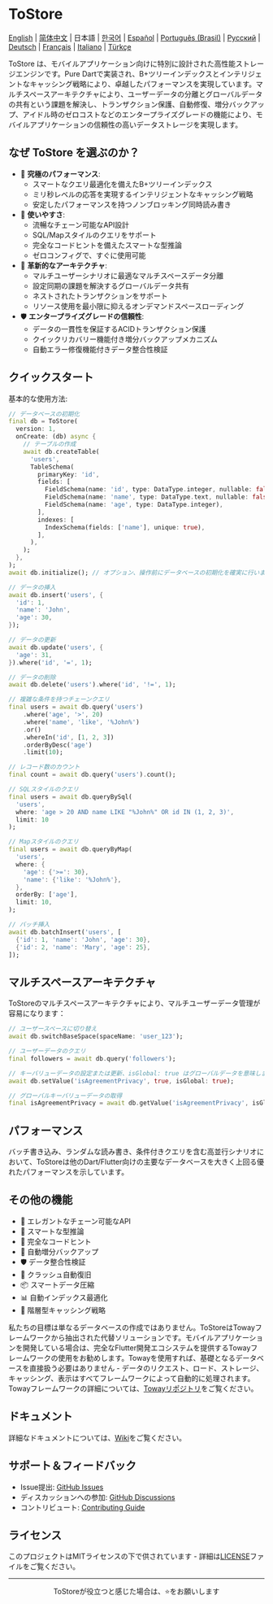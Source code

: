 # ToStore

[English](../../README.md) | [简体中文](README.zh-CN.md) | 日本語 | [한국어](README.ko.md) | [Español](README.es.md) | [Português (Brasil)](README.pt-BR.md) | [Русский](README.ru.md) | [Deutsch](README.de.md) | [Français](README.fr.md) | [Italiano](README.it.md) | [Türkçe](README.tr.md)

ToStore は、モバイルアプリケーション向けに特別に設計された高性能ストレージエンジンです。Pure Dartで実装され、B+ツリーインデックスとインテリジェントなキャッシング戦略により、卓越したパフォーマンスを実現しています。マルチスペースアーキテクチャにより、ユーザーデータの分離とグローバルデータの共有という課題を解決し、トランザクション保護、自動修復、増分バックアップ、アイドル時のゼロコストなどのエンタープライズグレードの機能により、モバイルアプリケーションの信頼性の高いデータストレージを実現します。

## なぜ ToStore を選ぶのか？

- 🚀 **究極のパフォーマンス**: 
  - スマートなクエリ最適化を備えたB+ツリーインデックス
  - ミリ秒レベルの応答を実現するインテリジェントなキャッシング戦略
  - 安定したパフォーマンスを持つノンブロッキング同時読み書き
- 🎯 **使いやすさ**: 
  - 流暢なチェーン可能なAPI設計
  - SQL/Mapスタイルのクエリをサポート
  - 完全なコードヒントを備えたスマートな型推論
  - ゼロコンフィグで、すぐに使用可能
- 🔄 **革新的なアーキテクチャ**: 
  - マルチユーザーシナリオに最適なマルチスペースデータ分離
  - 設定同期の課題を解決するグローバルデータ共有
  - ネストされたトランザクションをサポート
  - リソース使用を最小限に抑えるオンデマンドスペースローディング
- 🛡️ **エンタープライズグレードの信頼性**: 
  - データの一貫性を保証するACIDトランザクション保護
  - クイックリカバリー機能付き増分バックアップメカニズム
  - 自動エラー修復機能付きデータ整合性検証

## クイックスタート

基本的な使用方法:

```dart
// データベースの初期化
final db = ToStore(
  version: 1,
  onCreate: (db) async {
    // テーブルの作成
    await db.createTable(
      'users',
      TableSchema(
        primaryKey: 'id',
        fields: [
          FieldSchema(name: 'id', type: DataType.integer, nullable: false),
          FieldSchema(name: 'name', type: DataType.text, nullable: false),
          FieldSchema(name: 'age', type: DataType.integer),
        ],
        indexes: [
          IndexSchema(fields: ['name'], unique: true),
        ],
      ),
    );
  },
);
await db.initialize(); // オプション、操作前にデータベースの初期化を確実に行います

// データの挿入
await db.insert('users', {
  'id': 1,
  'name': 'John',
  'age': 30,
});

// データの更新
await db.update('users', {
  'age': 31,
}).where('id', '=', 1);

// データの削除
await db.delete('users').where('id', '!=', 1);

// 複雑な条件を持つチェーンクエリ
final users = await db.query('users')
    .where('age', '>', 20)
    .where('name', 'like', '%John%')
    .or()
    .whereIn('id', [1, 2, 3])
    .orderByDesc('age')
    .limit(10);

// レコード数のカウント
final count = await db.query('users').count();

// SQLスタイルのクエリ
final users = await db.queryBySql(
  'users',
  where: 'age > 20 AND name LIKE "%John%" OR id IN (1, 2, 3)',
  limit: 10
);

// Mapスタイルのクエリ
final users = await db.queryByMap(
  'users',
  where: {
    'age': {'>=': 30},
    'name': {'like': '%John%'},
  },
  orderBy: ['age'],
  limit: 10,
);

// バッチ挿入
await db.batchInsert('users', [
  {'id': 1, 'name': 'John', 'age': 30},
  {'id': 2, 'name': 'Mary', 'age': 25},
]);
```

## マルチスペースアーキテクチャ

ToStoreのマルチスペースアーキテクチャにより、マルチユーザーデータ管理が容易になります：

```dart
// ユーザースペースに切り替え
await db.switchBaseSpace(spaceName: 'user_123');

// ユーザーデータのクエリ
final followers = await db.query('followers');

// キーバリューデータの設定または更新、isGlobal: true はグローバルデータを意味します
await db.setValue('isAgreementPrivacy', true, isGlobal: true);

// グローバルキーバリューデータの取得
final isAgreementPrivacy = await db.getValue('isAgreementPrivacy', isGlobal: true);
```

## パフォーマンス

バッチ書き込み、ランダムな読み書き、条件付きクエリを含む高並行シナリオにおいて、ToStoreは他のDart/Flutter向けの主要なデータベースを大きく上回る優れたパフォーマンスを示しています。

## その他の機能

- 💫 エレガントなチェーン可能なAPI
- 🎯 スマートな型推論
- 📝 完全なコードヒント
- 🔐 自動増分バックアップ
- 🛡️ データ整合性検証
- 🔄 クラッシュ自動復旧
- 📦 スマートデータ圧縮
- 📊 自動インデックス最適化
- 💾 階層型キャッシング戦略

私たちの目標は単なるデータベースの作成ではありません。ToStoreはTowayフレームワークから抽出された代替ソリューションです。モバイルアプリケーションを開発している場合は、完全なFlutter開発エコシステムを提供するTowayフレームワークの使用をお勧めします。Towayを使用すれば、基礎となるデータベースを直接扱う必要はありません - データのリクエスト、ロード、ストレージ、キャッシング、表示はすべてフレームワークによって自動的に処理されます。
Towayフレームワークの詳細については、[Towayリポジトリ](https://github.com/tocreator/toway)をご覧ください。

## ドキュメント

詳細なドキュメントについては、[Wiki](https://github.com/tocreator/tostore)をご覧ください。

## サポート＆フィードバック

- Issue提出: [GitHub Issues](https://github.com/tocreator/tostore/issues)
- ディスカッションへの参加: [GitHub Discussions](https://github.com/tocreator/tostore/discussions)
- コントリビュート: [Contributing Guide](CONTRIBUTING.md)

## ライセンス

このプロジェクトはMITライセンスの下で供されています - 詳細は[LICENSE](LICENSE)ファイルをご覧ください。

---

<p align="center">ToStoreが役立つと感じた場合は、⭐️をお願いします</p> 